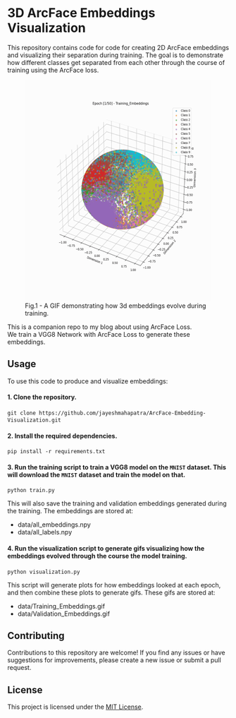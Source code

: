 
# 3D ArcFace Embeddings Visualization

This repository contains code for code for creating 2D ArcFace embeddings and visualizing their separation during training. The goal is to demonstrate how different classes get separated from each other through the course of training using the ArcFace loss.

<p align="center">
   <figure>
   <img src="data/Training_Embeddings.gif" width="500" height="500"/>
   <figcaption>Fig.1 - A GIF demonstrating how 3d embeddings evolve during training.</figcaption>
   </figure>
</p>

This is a companion repo to my blog about using ArcFace Loss.<br />
We train a VGG8 Network with ArcFace Loss to generate these embeddings.

## Usage

To use this code to produce and visualize embeddings:

#### 1. Clone the repository.
```
git clone https://github.com/jayeshmahapatra/ArcFace-Embedding-Visualization.git
```

#### 2. Install the required dependencies.
```
pip install -r requirements.txt
```

#### 3. Run the training script to train a VGG8 model on the `MNIST` dataset. This will download the `MNIST` dataset and train the model on that.

```
python train.py
```

This will also save the training and validation embeddings generated during the training. The embeddings are stored at:

- data/all_embeddings.npy
- data/all_labels.npy


#### 4. Run the visualization script to generate gifs visualizing how the embeddings evolved through the course the model training.

```
python visualization.py
```

This script will generate plots for how embeddings looked at each epoch, and then combine these plots to generate gifs. These gifs are stored at:


- data/Training_Embeddings.gif
- data/Validation_Embeddings.gif

## Contributing

Contributions to this repository are welcome! If you find any issues or have suggestions for improvements, please create a new issue or submit a pull request.

## License

This project is licensed under the [MIT License](LICENSE).

